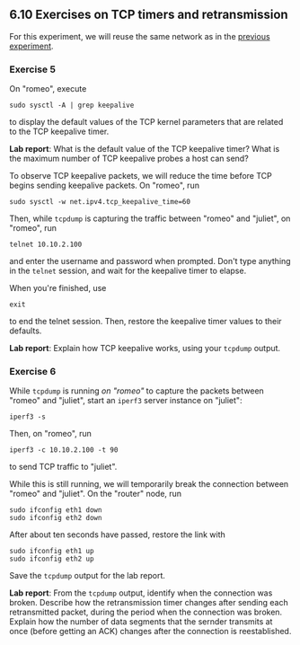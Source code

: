 ## 6.10 Exercises on TCP timers and retransmission

For this experiment, we will reuse the same network as in the [previous experiment](el5373-lab6-67.md).

### Exercise 5

On "romeo", execute

```
sudo sysctl -A | grep keepalive
```

to display the default values of the TCP kernel parameters that are related to the TCP keepalive timer.

**Lab report**: What is the default value of the TCP keepalive timer? What is the maximum number of TCP keepalive probes a host can send?

To observe TCP keepalive packets, we will reduce the time before TCP begins sending keepalive packets. On "romeo", run

```
sudo sysctl -w net.ipv4.tcp_keepalive_time=60
```

Then, while `tcpdump` is capturing the traffic between "romeo" and "juliet", on "romeo", run

```
telnet 10.10.2.100
```

and enter the username and password when prompted. Don't type anything in the `telnet` session, and wait for the keepalive timer to elapse.

When you're finished, use 

```
exit
```

to end the telnet session. Then, restore the keepalive timer values to their defaults.

**Lab report**: Explain how TCP keepalive works, using your `tcpdump` output.

### Exercise 6

While `tcpdump` is running _on "romeo"_ to capture the packets between "romeo" and "juliet", start an `iperf3` server instance on "juliet":

```
iperf3 -s
```

Then, on "romeo", run

```
iperf3 -c 10.10.2.100 -t 90
```

to send TCP traffic to "juliet".

While this is still running, we will temporarily break the connection between "romeo" and "juliet". On the "router" node, run

```
sudo ifconfig eth1 down
sudo ifconfig eth2 down
```

After about ten seconds have passed, restore the link with

```
sudo ifconfig eth1 up
sudo ifconfig eth2 up
```

Save the `tcpdump` output for the lab report.

**Lab report**: From the `tcpdump` output, identify when the connection was broken. Describe how the retransmission timer changes after sending each retransmitted packet, during the period when the connection was broken. Explain how the number of data segments that the sernder transmits at once (before getting an ACK) changes after the connection is reestablished.
